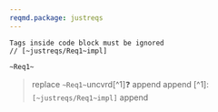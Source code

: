 ```yaml
---
reqmd.package: justreqs
---
```


```text
Tags inside code block must be ignored
// [~justreqs/Req1~impl]
```
`~Req1~`
> replace `~Req1~`uncvrd[^1]❓
> append
> append [^1]: `[~justreqs/Req1~impl]`
> append